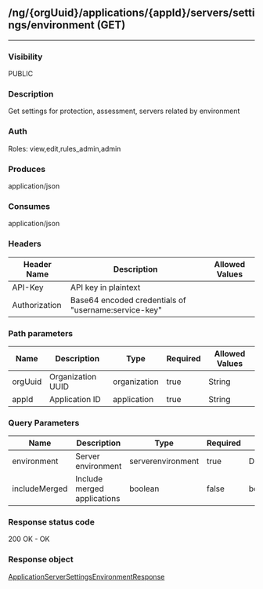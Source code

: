 ## /ng/{orgUuid}/applications/{appId}/servers/settings/environment (GET)
---
### Visibility
PUBLIC
### Description
Get settings for protection, assessment, servers related by environment
### Auth
Roles: view,edit,rules_admin,admin
### Produces
application/json
### Consumes
application/json
### Headers
| Header Name | Description | Allowed Values |
| ----------- | ----------- | ----------- |
| API-Key | API key in plaintext |  |
| Authorization | Base64 encoded credentials of &quot;username:service-key&quot; |  |
### Path parameters
| Name | Description | Type | Required | Allowed Values |
| ----------- | ----------- | ----------- | ----------- | ----------- |
| orgUuid | Organization UUID | organization | true | String |
| appId | Application ID | application | true | String |
### Query Parameters
| Name | Description | Type | Required | Allowed Values |
| ----------- | ----------- | ----------- | ----------- | ----------- |
| environment | Server environment | serverenvironment | true | DEVELOPMENT,QA,PRODUCTION |
| includeMerged | Include merged applications | boolean | false | boolean |
### Response status code
200 OK - OK
### Response object
[ApplicationServerSettingsEnvironmentResponse](<../../objects/ApplicationServerSettingsEnvironmentResponse.md>)
